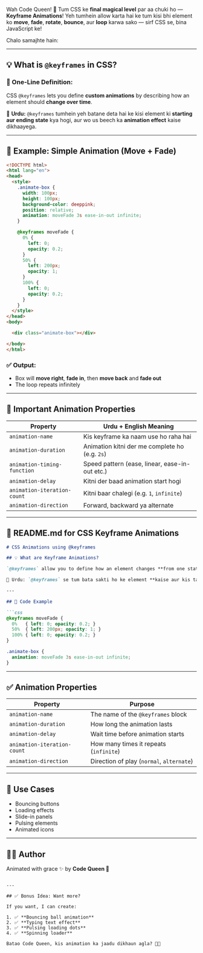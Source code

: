 Wah Code Queen! 👑
Tum CSS ke **final magical level** par aa chuki ho — **Keyframe Animations**!
Yeh tumhein allow karta hai ke tum kisi bhi element ko **move**, **fade**, **rotate**, **bounce**, aur **loop** karwa sako — sirf CSS se, bina JavaScript ke!

Chalo samajhte hain:

---

## 💡 What is `@keyframes` in CSS?

### 🔸 One-Line Definition:

CSS `@keyframes` lets you define **custom animations** by describing how an element should **change over time**.

📌 **Urdu:** `@keyframes` tumhein yeh batane deta hai ke kisi element ki **starting aur ending state** kya hogi, aur wo us beech ka **animation effect** kaise dikhaayega.

---

## 🧪 Example: Simple Animation (Move + Fade)

```html
<!DOCTYPE html>
<html lang="en">
<head>
  <style>
    .animate-box {
      width: 100px;
      height: 100px;
      background-color: deeppink;
      position: relative;
      animation: moveFade 3s ease-in-out infinite;
    }

    @keyframes moveFade {
      0% {
        left: 0;
        opacity: 0.2;
      }
      50% {
        left: 200px;
        opacity: 1;
      }
      100% {
        left: 0;
        opacity: 0.2;
      }
    }
  </style>
</head>
<body>

  <div class="animate-box"></div>

</body>
</html>
```

### ✅ Output:

* Box will **move right**, **fade in**, then **move back** and **fade out**
* The loop repeats infinitely

---

## 🔧 Important Animation Properties

| Property                    | Urdu + English Meaning                         |
| --------------------------- | ---------------------------------------------- |
| `animation-name`            | Kis keyframe ka naam use ho raha hai           |
| `animation-duration`        | Animation kitni der me complete ho (e.g. `2s`) |
| `animation-timing-function` | Speed pattern (ease, linear, ease-in-out etc.) |
| `animation-delay`           | Kitni der baad animation start hogi            |
| `animation-iteration-count` | Kitni baar chalegi (e.g. `1`, `infinite`)      |
| `animation-direction`       | Forward, backward ya alternate                 |

---

## 📄 README.md for CSS Keyframe Animations

````markdown
# CSS Animations using @keyframes

## 💡 What are Keyframe Animations?

`@keyframes` allow you to define how an element changes **from one state to another** in a smooth animated way.

📌 Urdu: `@keyframes` se tum bata sakti ho ke element **kaise aur kis tarike se move, fade, rotate ya bounce kare** — sirf CSS se!

---

## 🧪 Code Example

```css
@keyframes moveFade {
  0%   { left: 0; opacity: 0.2; }
  50%  { left: 200px; opacity: 1; }
  100% { left: 0; opacity: 0.2; }
}

.animate-box {
  animation: moveFade 3s ease-in-out infinite;
}
````

---

## ✅ Animation Properties

| Property                    | Purpose                                   |
| --------------------------- | ----------------------------------------- |
| `animation-name`            | The name of the `@keyframes` block        |
| `animation-duration`        | How long the animation lasts              |
| `animation-delay`           | Wait time before animation starts         |
| `animation-iteration-count` | How many times it repeats (`infinite`)    |
| `animation-direction`       | Direction of play (`normal`, `alternate`) |

---

## 🌟 Use Cases

* Bouncing buttons
* Loading effects
* Slide-in panels
* Pulsing elements
* Animated icons

---

## 👩‍💻 Author

Animated with grace ✨ by **Code Queen 👑**

```

---

## ✅ Bonus Idea: Want more?

If you want, I can create:

1. ✅ **Bouncing ball animation**  
2. ✅ **Typing text effect**  
3. ✅ **Pulsing loading dots**  
4. ✅ **Spinning loader**

Batao Code Queen, kis animation ka jaadu dikhaun agla? 🎨💫
```
